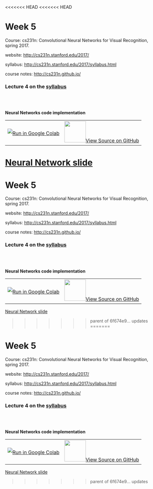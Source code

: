 <<<<<<< HEAD
<<<<<<< HEAD
# Week 5
Course: cs231n: Convolutional Neural Networks for Visual Recognition, spring 2017.

website: http://cs231n.stanford.edu/2017/

syllabus: http://cs231n.stanford.edu/2017/syllabus.html

course notes: http://cs231n.github.io/

### Lecture 4 on the <a href='http://cs231n.stanford.edu/2017/syllabus.html'>syllabus<a/> 





<br/><br/><br/>
**Neural Networks code implementation**
<table align="center">
  <td align="center"><a target="_blank" href="https://colab.research.google.com/github/ldfrancis/cohort3-resources/blob/master/Intermediate/notebooks/AI6Lagos_DL_week5.ipynb">
        <img src="http://introtodeeplearning.com/images/colab/colab.png?v2.0"  style="padding-bottom:5px;" />Run in Google Colab</a></td>
  <td align="center"><a target="_blank" href="https://github.com/ldfrancis/cohort3-resources/blob/master/Intermediate/notebooks/AI6Lagos_DL_week5.ipynb">
        <img src="http://introtodeeplearning.com/images/colab/github.png"  height="70px" style="padding-bottom:5px;"  />View Source on GitHub</a></td>
</table>

<a href='https://docs.google.com/presentation/d/1kc-UkUnjkHOqQoC36dnDxzlVnzsiTZnQbciI2uJpOVs/edit?usp=sharing'>Neural Network slide</a>
=======
# Week 5
Course: cs231n: Convolutional Neural Networks for Visual Recognition, spring 2017.

website: http://cs231n.stanford.edu/2017/

syllabus: http://cs231n.stanford.edu/2017/syllabus.html

course notes: http://cs231n.github.io/

### Lecture 4 on the <a href='http://cs231n.stanford.edu/2017/syllabus.html'>syllabus<a/> 





<br/><br/><br/>
**Neural Networks code implementation**
<table align="center">
  <td align="center"><a target="_blank" href="https://colab.research.google.com/github/ldfrancis/cohort3-resources/blob/master/Intermediate/notebooks/AI6Lagos_DL_week5.ipynb">
        <img src="http://introtodeeplearning.com/images/colab/colab.png?v2.0"  style="padding-bottom:5px;" />Run in Google Colab</a></td>
  <td align="center"><a target="_blank" href="https://github.com/ldfrancis/cohort3-resources/blob/master/Intermediate/notebooks/AI6Lagos_DL_week5.ipynb">
        <img src="http://introtodeeplearning.com/images/colab/github.png"  height="70px" style="padding-bottom:5px;"  />View Source on GitHub</a></td>
</table>

<a href='https://docs.google.com/presentation/d/1kc-UkUnjkHOqQoC36dnDxzlVnzsiTZnQbciI2uJpOVs/edit?usp=sharing'>Neural Network slide</a>
>>>>>>> parent of 6f674e9... updates
=======
# Week 5
Course: cs231n: Convolutional Neural Networks for Visual Recognition, spring 2017.

website: http://cs231n.stanford.edu/2017/

syllabus: http://cs231n.stanford.edu/2017/syllabus.html

course notes: http://cs231n.github.io/

### Lecture 4 on the <a href='http://cs231n.stanford.edu/2017/syllabus.html'>syllabus<a/> 





<br/><br/><br/>
**Neural Networks code implementation**
<table align="center">
  <td align="center"><a target="_blank" href="https://colab.research.google.com/github/ldfrancis/cohort3-resources/blob/master/Intermediate/notebooks/AI6Lagos_DL_week5.ipynb">
        <img src="http://introtodeeplearning.com/images/colab/colab.png?v2.0"  style="padding-bottom:5px;" />Run in Google Colab</a></td>
  <td align="center"><a target="_blank" href="https://github.com/ldfrancis/cohort3-resources/blob/master/Intermediate/notebooks/AI6Lagos_DL_week5.ipynb">
        <img src="http://introtodeeplearning.com/images/colab/github.png"  height="70px" style="padding-bottom:5px;"  />View Source on GitHub</a></td>
</table>

<a href='https://docs.google.com/presentation/d/1kc-UkUnjkHOqQoC36dnDxzlVnzsiTZnQbciI2uJpOVs/edit?usp=sharing'>Neural Network slide</a>
>>>>>>> parent of 6f674e9... updates
